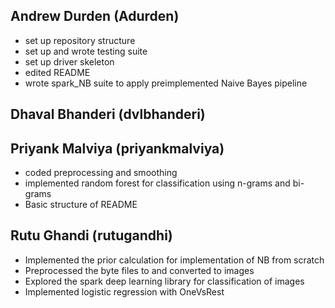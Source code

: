 ## Andrew Durden (Adurden)
 * set up repository structure
 * set up and wrote testing suite
 * set up driver skeleton
 * edited README
 * wrote spark_NB suite to apply preimplemented Naive Bayes pipeline

## Dhaval Bhanderi (dvlbhanderi)

## Priyank Malviya (priyankmalviya)
 * coded preprocessing and smoothing
 * implemented random forest for classification using n-grams and bi-grams
 * Basic structure of README
 
## Rutu Ghandi (rutugandhi)
 * Implemented the prior calculation for implementation of NB from scratch
 * Preprocessed the byte files to and converted to images
 * Explored the spark deep learning library for classification of images
 * Implemented logistic regression with OneVsRest 
